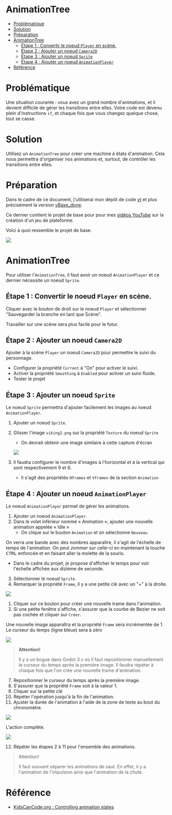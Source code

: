 # AnimationTree <!-- omit in toc -->

- [Problématique](#problématique)
- [Solution](#solution)
- [Préparation](#préparation)
- [AnimationTree](#animationtree)
  - [Étape 1 : Convertir le noeud `Player` en scène.](#étape-1--convertir-le-noeud-player-en-scène)
  - [Étape 2 : Ajouter un noeud `Camera2D`](#étape-2--ajouter-un-noeud-camera2d)
  - [Étape 3 : Ajouter un noeud `Sprite`](#étape-3--ajouter-un-noeud-sprite)
  - [Étape 4 : Ajouter un noeud `AnimationPlayer`](#étape-4--ajouter-un-noeud-animationplayer)
- [Référence](#référence)

# Problématique
Une situation courante : vous avez un grand nombre d'animations, et il devient difficile de gérer les transitions entre elles. Votre code est devenu plein d'instructions `if`, et chaque fois que vous changez quelque chose, tout se casse.

# Solution
Utilisez un `AnimationTree` pour créer une machine à états d'animation. Cela nous permettra d'organiser nos animations et, surtout, de contrôler les transitions entre elles.

# Préparation
Dans le cadre de ce document, j'utiliserai mon dépôt de code [yt](https://github.com/nbourre/yt) et plus précisément la version [vBase_done](https://github.com/nbourre/yt/releases/tag/vBase_done).

Ce dernier contient le projet de base pour pour mes [vidéos YouTube](https://www.youtube.com/playlist?list=PLxPgLp3aTOhcEs_Rv0nXWXDHrxr83MVOB) sur la création d'un jeu de plateforme.

Voici à quoi ressemble le projet de base.

![](assets/platformer_demo.gif)

# AnimationTree

Pour utiliser l'`AnimationTree`, il faut avoir un noeud `AnimationPlayer` et ce dernier nécessite un noeud `Sprite`.

## Étape 1 : Convertir le noeud `Player` en scène.
Cliquer avec le bouton de droit sur le noeud `Player` et sélectionner "Sauvegarder la branche en tant que Scène".

Travailler sur une scène sera plus facile pour le futur.

## Étape 2 : Ajouter un noeud `Camera2D`
Ajouter à la scène `Player` un noeud `Camera2D` pour permettre le suivi du personnage.

- Configurer la propriété `Current` à "On" pour activer le suivi.
- Activer la propriété `Smoothing` à `Enabled` pour activer un suivi fluide.
- Tester le projet

## Étape 3 : Ajouter un noeud `Sprite`
Le noeud `Sprite` permettra d'ajouter facilement les images au noeud `AnimationPlayer`.

1. Ajouter un noeud `Sprite`.
2. Glisser l'image `viking2.png` sur la propriété `Texture` du noeud `Sprite`
   - On devrait obtenir une image similaire à cette capture d'écran
  
   ![](assets/sprite_screen_shot.png)
   
3. Il faudra configurer le nombre d'images à l'horizontal et à la vertical qui sont respectivement 9 et 6.
   - Il s'agit des propriétés `Hframes` et `Vframes` de la section `Animation`

## Étape 4 : Ajouter un noeud `AnimationPlayer`
Le noeud `AnimationPlayer` permet de gérer les animations.

1. Ajouter un noeud `AnimationPlayer`.
2. Dans le volet inférieur nommé « Animation », ajouter une nouvelle animation appelée « Idle »
   - On clique sur le bouton `Animation` et on sélectionne `Nouveau`

On verra une bande avec des nombres apparaître, il s'agit de l'échelle de temps de l'animation. On peut *zommer* sur celle-ci en maintenant la touche <kbd>CTRL</kbd> enfoncée et en faisant aller la molette de la souris.
- Dans le cadre du projet, je propose d'afficher le temps pour voir l'échelle affichée aux dizième de seconde.

3. Sélectionner le noeud `Sprite`.
4. Remarquer la propriété `Frame`, il y a une petite clé avec un "+" à la droite.
   
![](assets/keyframe_button.png)

1. Cliquer sur ce bouton pour créer une nouvelle trame dans l'animation.
2. Si une petite fenêtre s'affiche, s'assurer que la courbe de Bezier ne soit pas cochée et cliquer sur `Créer`.

Une nouvelle image apparaîtra et la propriété `Frame` sera incrémentée de 1.
Le curseur du temps (ligne bleue) sera à zéro

![](assets/time_cursor.png)

> **Attention!**
> 
> Il y a un bogue dans Godot 3.x où il faut repositionner manuellement le curseur du temps après la première image. Il faudra répéter à chaque fois que l'on crée une nouvelle trame d'animation.

7. Repositionner le curseur du temps après la première image.
8. S'assurer que la propriété `Frame` soit à la valeur 1.
9. Cliquer sur la petite clé
10. Répéter l'opération jusqu'à la fin de l'animation.
11. Ajuster la durée de l'animation à l'aide de la zone de texte au bout du chronomètre.

![](assets/animation_time_adjustment.png)


L'action complète.

![](assets/track_adding_animation.gif)

12. Répéter les étapes 2 à 11 pour l'ensemble des animations.
    
> Attention!
>
> Il faut souvent séparer les animations de saut. En effet, il y a l'animation de l'impulsion ainsi que l'animation de la chute.

# Référence
- [KidsCanCode.org : Controlling animation states](https://kidscancode.org/godot_recipes/3.x/animation/animation_state_machine/)